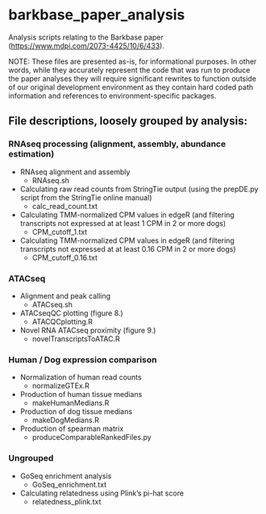 # barkbase_paper_analysis
Analysis scripts relating to the Barkbase paper (https://www.mdpi.com/2073-4425/10/6/433).

NOTE: These files are presented as-is, for informational purposes.
In other words, while they accurately represent the code that was run to produce the paper analyses
they will require significant rewrites to function outside of our original development environment
as they contain hard coded path information and references to environment-specific packages.

## File descriptions, loosely grouped by analysis:

### RNAseq processing (alignment, assembly, abundance estimation)
- RNAseq alignment and assembly
  - RNAseq.sh
- Calculating raw read counts from StringTie output (using the prepDE.py script from the StringTie online manual)
  - calc_read_count.txt
- Calculating TMM-normalized CPM values in edgeR (and filtering transcripts not expressed at at least 1 CPM in 2 or more dogs)
  - CPM_cutoff_1.txt
- Calculating TMM-normalized CPM values in edgeR (and filtering transcripts not expressed at at least 0.16 CPM in 2 or more dogs)
  - CPM_cutoff_0.16.txt

### ATACseq

- Alignment and peak calling
  - ATACseq.sh
- ATACseqQC plotting (figure 8.)
  - ATACQCplotting.R
- Novel RNA ATACseq proximity (figure 9.)
  - novelTranscriptsToATAC.R

### Human / Dog expression comparison

- Normalization of human read counts
  - normalizeGTEx.R
- Production of human tissue medians
  - makeHumanMedians.R
- Production of dog tissue medians
  - makeDogMedians.R
- Production of spearman matrix
  - produceComparableRankedFiles.py
  
### Ungrouped

- GoSeq enrichment analysis
  - GoSeq_enrichment.txt
- Calculating relatedness using Plink’s pi-hat score
  - relatedness_plink.txt
